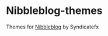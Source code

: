 Nibbleblog-themes
=================

Themes for <a href="https://github.com/dignajar/nibbleblog">Nibbleblog</a> by Syndicatefx
